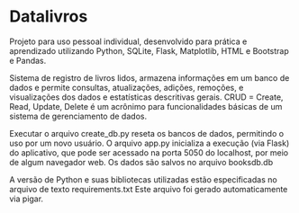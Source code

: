 # Datalivros
Projeto para uso pessoal individual, desenvolvido para prática e aprendizado utilizando Python, SQLite, Flask, Matplotlib, HTML e Bootstrap e Pandas.

Sistema de registro de livros lidos, armazena informações em um banco de dados e permite consultas, atualizações, adições, remoções, e visualizações dos dados e estatísticas descritivas gerais.
CRUD = Create, Read, Update, Delete é um acrônimo para funcionalidades básicas de um sistema de gerenciamento de dados.

Executar o arquivo create_db.py reseta os bancos de dados, permitindo o uso por um novo usuário.
O arquivo app.py inicializa a execução (via Flask) do aplicativo, que pode ser acessado na porta 5050 do localhost, por meio de algum navegador web.
Os dados são salvos no arquivo booksdb.db

A versão de Python e suas bibliotecas utilizadas estão especificadas no arquivo de texto requirements.txt
Este arquivo foi gerado automaticamente via pigar.
